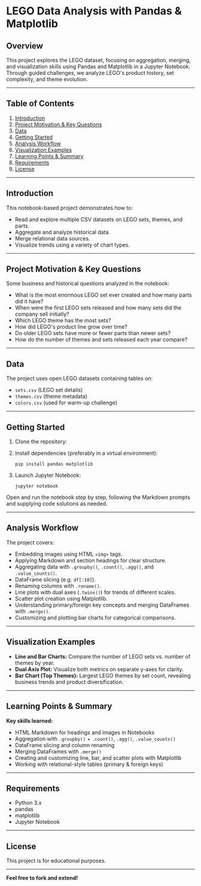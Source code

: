 # LEGO Data Analysis with Pandas & Matplotlib

## Overview

This project explores the LEGO dataset, focusing on aggregation, merging, and visualization skills using Pandas and Matplotlib in a Jupyter Notebook. Through guided challenges, we analyze LEGO's product history, set complexity, and theme evolution.

---

## Table of Contents

1. [Introduction](#introduction)
2. [Project Motivation & Key Questions](#project-motivation--key-questions)
3. [Data](#data)
4. [Getting Started](#getting-started)
5. [Analysis Workflow](#analysis-workflow)
6. [Visualization Examples](#visualization-examples)
7. [Learning Points & Summary](#learning-points--summary)
8. [Requirements](#requirements)
9. [License](#license)

---

## Introduction

This notebook-based project demonstrates how to:
- Read and explore multiple CSV datasets on LEGO sets, themes, and parts.
- Aggregate and analyze historical data.
- Merge relational data sources.
- Visualize trends using a variety of chart types.

---

## Project Motivation & Key Questions

Some business and historical questions analyzed in the notebook:
- What is the most enormous LEGO set ever created and how many parts did it have?
- When were the first LEGO sets released and how many sets did the company sell initially?
- Which LEGO theme has the most sets?
- How did LEGO's product line grow over time?
- Do older LEGO sets have more or fewer parts than newer sets?
- How do the number of themes and sets released each year compare?

---

## Data

The project uses open LEGO datasets containing tables on:
- `sets.csv` (LEGO set details)
- `themes.csv` (theme metadata)
- `colors.csv` (used for warm-up challenge)

---

## Getting Started

1. Clone the repository:

2. Install dependencies (preferably in a virtual environment):
    ```
    pip install pandas matplotlib
    ```

3. Launch Jupyter Notebook:
    ```
    jupyter notebook
    ```
Open and run the notebook step by step, following the Markdown prompts and supplying code solutions as needed.

---

## Analysis Workflow

The project covers:

- Embedding images using HTML `<img>` tags.
- Applying Markdown and section headings for clear structure.
- Aggregating data with `.groupby()`, `.count()`, `.agg()`, and `.value_counts()`.
- DataFrame slicing (e.g. `df[:10]`).
- Renaming columns with `.rename()`.
- Line plots with dual axes (`.twinx()`) for trends of different scales.
- Scatter plot creation using Matplotlib.
- Understanding primary/foreign key concepts and merging DataFrames with `.merge()`.
- Customizing and plotting bar charts for categorical comparisons.

---

## Visualization Examples

- **Line and Bar Charts:** Compare the number of LEGO sets vs. number of themes by year.
- **Dual Axis Plot:** Visualize both metrics on separate y-axes for clarity.
- **Bar Chart (Top Themes):** Largest LEGO themes by set count, revealing business trends and product diversification.

---

## Learning Points & Summary

**Key skills learned:**
- HTML Markdown for headings and images in Notebooks
- Aggregation with `.groupby()` + `.count()`, `.agg()`, `.value_counts()`
- DataFrame slicing and column renaming
- Merging DataFrames with `.merge()`
- Creating and customizing line, bar, and scatter plots with Matplotlib
- Working with relational-style tables (primary & foreign keys)

---

## Requirements

- Python 3.x
- pandas
- matplotlib
- Jupyter Notebook

---

## License

This project is for educational purposes.

---

**Feel free to fork and extend!**
